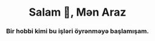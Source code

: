 <h1 align="center">Salam 👋, Mən Araz</h1>
<h3 align="center">Bir hobbi kimi bu işləri öyrənməyə başlamışam.</h3>
